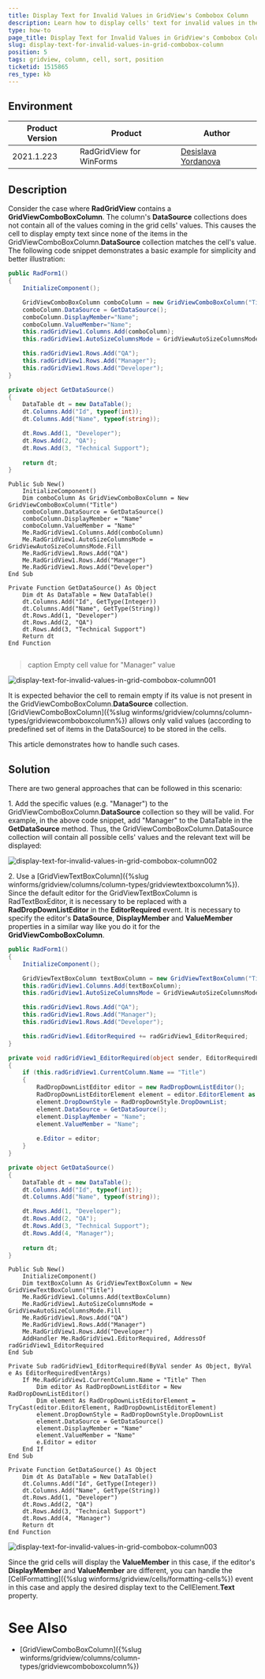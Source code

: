 ```yaml
---
title: Display Text for Invalid Values in GridView's Combobox Column  
description: Learn how to display cells' text for invalid values in the WinForms GridView GridViewComboBoxColumn.   
type: how-to
page_title: Display Text for Invalid Values in GridView's Combobox Column 
slug: display-text-for-invalid-values-in-grid-combobox-column
position: 5
tags: gridview, column, cell, sort, position
ticketid: 1515865
res_type: kb
---
```



## Environment
|Product Version|Product|Author|
|----|----|----|
|2021.1.223|RadGridView for WinForms|[Desislava Yordanova](https://www.telerik.com/blogs/author/desislava-yordanova)|

## Description

Consider the case where **RadGridView** contains a **GridViewComboBoxColumn**. The column's **DataSource** collections does not contain all of the values coming in the grid cells' values. This causes the cell to display empty text since none of the items in the GridViewComboBoxColumn.**DataSource** collection matches the cell's value. The following code snippet demonstrates a basic example for simplicity and better illustration:


````C#
public RadForm1()
{
    InitializeComponent();

    GridViewComboBoxColumn comboColumn = new GridViewComboBoxColumn("Title");
    comboColumn.DataSource = GetDataSource();
    comboColumn.DisplayMember="Name";
    comboColumn.ValueMember="Name";
    this.radGridView1.Columns.Add(comboColumn);
    this.radGridView1.AutoSizeColumnsMode = GridViewAutoSizeColumnsMode.Fill;

    this.radGridView1.Rows.Add("QA");
    this.radGridView1.Rows.Add("Manager");
    this.radGridView1.Rows.Add("Developer");
}

private object GetDataSource()
{
    DataTable dt = new DataTable();
    dt.Columns.Add("Id", typeof(int));
    dt.Columns.Add("Name", typeof(string));

    dt.Rows.Add(1, "Developer");
    dt.Rows.Add(2, "QA");
    dt.Rows.Add(3, "Technical Support");
    
    return dt;
}


````
````VB.NET
Public Sub New()
    InitializeComponent()
    Dim comboColumn As GridViewComboBoxColumn = New GridViewComboBoxColumn("Title")
    comboColumn.DataSource = GetDataSource()
    comboColumn.DisplayMember = "Name"
    comboColumn.ValueMember = "Name"
    Me.RadGridView1.Columns.Add(comboColumn)
    Me.RadGridView1.AutoSizeColumnsMode = GridViewAutoSizeColumnsMode.Fill
    Me.RadGridView1.Rows.Add("QA")
    Me.RadGridView1.Rows.Add("Manager")
    Me.RadGridView1.Rows.Add("Developer")
End Sub

Private Function GetDataSource() As Object
    Dim dt As DataTable = New DataTable()
    dt.Columns.Add("Id", GetType(Integer))
    dt.Columns.Add("Name", GetType(String))
    dt.Rows.Add(1, "Developer")
    dt.Rows.Add(2, "QA")
    dt.Rows.Add(3, "Technical Support")
    Return dt
End Function


````

>caption Empty cell value for "Manager" value
 
![display-text-for-invalid-values-in-grid-combobox-column001](images/display-text-for-invalid-values-in-grid-combobox-column001.png)

It is expected behavior the cell to remain empty if its value is not present in the GridViewComboBoxColumn.**DataSource** collection. [GridViewComboBoxColumn]({%slug winforms/gridview/columns/column-types/gridviewcomboboxcolumn%}) allows only valid values (according to predefined set of items in the DataSource) to be stored in the cells.

This article demonstrates how to handle such cases.

## Solution

There are two general approaches that can be followed in this scenario:

1\. Add the specific values (e.g. "Manager") to the GridViewComboBoxColumn.**DataSource** collection so they will be valid. For example, in the above code snippet, add "Manager" to the DataTable in the **GetDataSource** method. Thus, the GridViewComboBoxColumn.DataSource collection will contain all possible cells' values and the relevant text will be displayed:

![display-text-for-invalid-values-in-grid-combobox-column002](images/display-text-for-invalid-values-in-grid-combobox-column002.png)

2\. Use a [GridViewTextBoxColumn]({%slug winforms/gridview/columns/column-types/gridviewtextboxcolumn%}). Since the default editor for the GridViewTextBoxColumn is RadTextBoxEditor, it is necessary to be replaced with a **RadDropDownListEditor** in the **EditorRequired** event. It is necessary to specify the editor's **DataSource**, **DisplayMember** and **ValueMember** properties in a similar way like you do it for the **GridViewComboBoxColumn**. 

````C#
public RadForm1()
{
    InitializeComponent(); 

    GridViewTextBoxColumn textBoxColumn = new GridViewTextBoxColumn("Title");
    this.radGridView1.Columns.Add(textBoxColumn);
    this.radGridView1.AutoSizeColumnsMode = GridViewAutoSizeColumnsMode.Fill;

    this.radGridView1.Rows.Add("QA");
    this.radGridView1.Rows.Add("Manager");
    this.radGridView1.Rows.Add("Developer");

    this.radGridView1.EditorRequired += radGridView1_EditorRequired;
}

private void radGridView1_EditorRequired(object sender, EditorRequiredEventArgs e)
{
    if (this.radGridView1.CurrentColumn.Name == "Title")
    { 
        RadDropDownListEditor editor = new RadDropDownListEditor();
        RadDropDownListEditorElement element = editor.EditorElement as RadDropDownListEditorElement;
        element.DropDownStyle = RadDropDownStyle.DropDownList;
        element.DataSource = GetDataSource();
        element.DisplayMember = "Name";            
        element.ValueMember = "Name";
        
        e.Editor = editor;
    }
}

private object GetDataSource()
{
    DataTable dt = new DataTable();
    dt.Columns.Add("Id", typeof(int));
    dt.Columns.Add("Name", typeof(string));

    dt.Rows.Add(1, "Developer");
    dt.Rows.Add(2, "QA");
    dt.Rows.Add(3, "Technical Support");
    dt.Rows.Add(4, "Manager");
    
    return dt;
}

````
````VB.NET
Public Sub New()
    InitializeComponent()
    Dim textBoxColumn As GridViewTextBoxColumn = New GridViewTextBoxColumn("Title")
    Me.RadGridView1.Columns.Add(textBoxColumn)
    Me.RadGridView1.AutoSizeColumnsMode = GridViewAutoSizeColumnsMode.Fill
    Me.RadGridView1.Rows.Add("QA")
    Me.RadGridView1.Rows.Add("Manager")
    Me.RadGridView1.Rows.Add("Developer")
    AddHandler Me.RadGridView1.EditorRequired, AddressOf radGridView1_EditorRequired
End Sub

Private Sub radGridView1_EditorRequired(ByVal sender As Object, ByVal e As EditorRequiredEventArgs)
    If Me.RadGridView1.CurrentColumn.Name = "Title" Then
        Dim editor As RadDropDownListEditor = New RadDropDownListEditor()
        Dim element As RadDropDownListEditorElement = TryCast(editor.EditorElement, RadDropDownListEditorElement)
        element.DropDownStyle = RadDropDownStyle.DropDownList
        element.DataSource = GetDataSource()
        element.DisplayMember = "Name"
        element.ValueMember = "Name"
        e.Editor = editor
    End If
End Sub

Private Function GetDataSource() As Object
    Dim dt As DataTable = New DataTable()
    dt.Columns.Add("Id", GetType(Integer))
    dt.Columns.Add("Name", GetType(String))
    dt.Rows.Add(1, "Developer")
    dt.Rows.Add(2, "QA")
    dt.Rows.Add(3, "Technical Support")
    dt.Rows.Add(4, "Manager")
    Return dt
End Function

````

![display-text-for-invalid-values-in-grid-combobox-column003](images/display-text-for-invalid-values-in-grid-combobox-column003.png)

Since the grid cells will display the **ValueMember** in this case, if the editor's **DisplayMember** and **ValueMember** are different, you can handle the [CellFormatting]({%slug winforms/gridview/cells/formatting-cells%}) event in this case and apply the desired display text to the CellElement.**Text** property.

# See Also

* [GridViewComboBoxColumn]({%slug winforms/gridview/columns/column-types/gridviewcomboboxcolumn%})  


